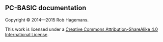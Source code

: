 PC-BASIC documentation
----------------------
Copyright © 2014—2015 Rob Hagemans.  

This work is licensed under a
[Creative Commons Attribution-ShareAlike 4.0 International License](http://creativecommons.org/licenses/by-sa/4.0/).
